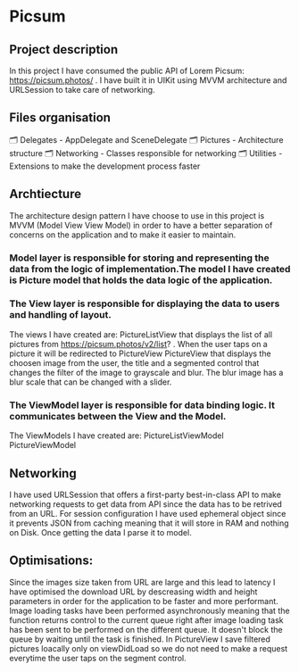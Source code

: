 # Picsum


## Project description
In this project I have consumed the public API of Lorem Picsum: https://picsum.photos/ . I have built it in UIKit using MVVM architecture and URLSession to take care of networking.


## Files organisation
🗂️ Delegates - AppDelegate and SceneDelegate
🗂️ Pictures - Architecture structure
🗂️ Networking - Classes responsible for networking
🗂️ Utilities - Extensions to make the development process faster


## Archtiecture
The architecture design pattern I have choose to use in this project is MVVM (Model View View Model) in order to have a better separation of concerns on the application and to make it easier to maintain.

### Model layer is responsible for storing and representing the data from the logic of implementation.The model I have created is Picture model that holds the data logic of the application.

### The View layer is responsible for displaying the data to users and handling of layout.
The views I have created are:
PictureListView that displays the list of all pictures from https://picsum.photos/v2/list? . When the user taps on a picture it will be redirected to PictureView 
PictureView that displays the choosen image from the user, the title and a segmented control that changes the filter of the image to grayscale and blur. The blur image has a blur scale that can be changed with a slider.

### The ViewModel layer is responsible for data binding logic. It communicates between the View and the Model.
The ViewModels I have created are:
PictureListViewModel
PictureViewModel

## Networking
I have used URLSession that offers a first-party best-in-class API to make networking requests to get data from API since the data has to be retrived from an URL. For session configuration I have used ephemeral object since it prevents JSON from caching meaning that it will store in RAM and nothing on Disk. Once getting the data I parse it to model.

## Optimisations:
Since the images size taken from URL are large and this lead to latency I have optimised the download URL by descreasing width and height parameters in order for the application to be faster and more performant.
Image loading tasks have been performed asynchronously meaning that the function returns control to the current queue right after image loading task has been sent to be performed on the different queue. It doesn't block the queue by waiting until the task is finished.
In PictureView I save filtered pictures loacally only on viewDidLoad so we do not need to make a request everytime the user taps on the segment control.


